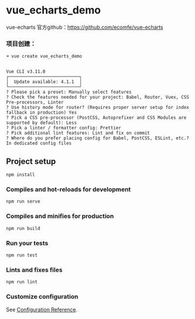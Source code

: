 # vue_echarts_demo

vue-echarts 官方github：https://github.com/ecomfe/vue-echarts

### 项目创建：
```
➜ vue create vue_echarts_demo


Vue CLI v3.11.0
┌───────────────────────────┐
│  Update available: 4.1.1  │
└───────────────────────────┘
? Please pick a preset: Manually select features
? Check the features needed for your project: Babel, Router, Vuex, CSS Pre-processors, Linter
? Use history mode for router? (Requires proper server setup for index fallback in production) Yes
? Pick a CSS pre-processor (PostCSS, Autoprefixer and CSS Modules are supported by default): Less
? Pick a linter / formatter config: Prettier
? Pick additional lint features: Lint and fix on commit
? Where do you prefer placing config for Babel, PostCSS, ESLint, etc.? In dedicated config files
```

## Project setup
```
npm install
```

### Compiles and hot-reloads for development
```
npm run serve
```

### Compiles and minifies for production
```
npm run build
```

### Run your tests
```
npm run test
```

### Lints and fixes files
```
npm run lint
```

### Customize configuration
See [Configuration Reference](https://cli.vuejs.org/config/).
